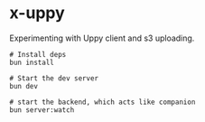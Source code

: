 # x-uppy

Experimenting with Uppy client and s3 uploading.

```
# Install deps
bun install

# Start the dev server
bun dev

# start the backend, which acts like companion
bun server:watch
```
